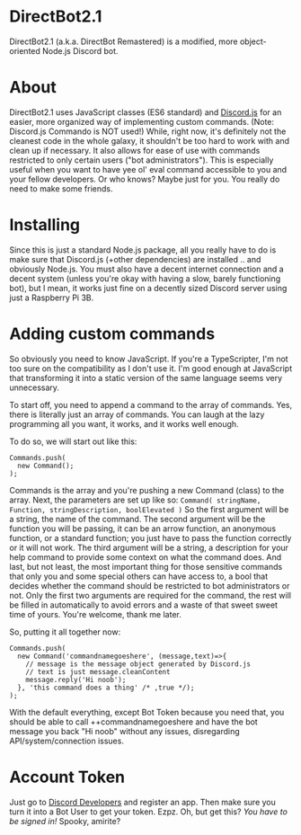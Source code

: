 # DirectBot2.1
DirectBot2.1 (a.k.a. DirectBot Remastered) is a modified, more object-oriented Node.js Discord bot.

# About
DirectBot2.1 uses JavaScript classes (ES6 standard) and [Discord.js](https://github.com/hydrabolt/discord.js) for an easier, more organized way of implementing custom commands. (Note: Discord.js Commando is NOT used!) While, right now, it's definitely not the cleanest code in the whole galaxy, it shouldn't be too hard to work with and clean up if necessary. It also allows for ease of use with commands restricted to only certain users ("bot administrators"). This is especially useful when you want to have yee ol' eval command accessible to you and your fellow developers. Or who knows? Maybe just for you. You really do need to make some friends.

# Installing
Since this is just a standard Node.js package, all you really have to do is make sure that Discord.js (+other dependencies) are installed .. and obviously Node.js. You must also have a decent internet connection and a decent system (unless you're okay with having a slow, barely functioning bot), but I mean, it works just fine on a decently sized Discord server using just a Raspberry Pi 3B.

# Adding custom commands
So obviously you need to know JavaScript. If you're a TypeScripter, I'm not too sure on the compatibility as I don't use it. I'm good enough at JavaScript that transforming it into a static version of the same language seems very unnecessary.

To start off, you need to append a command to the array of commands. Yes, there is literally just an array of commands. You can laugh at the lazy programming all you want, it works, and it works well enough.

To do so, we will start out like this:
```
Commands.push(
  new Command();
);
```
Commands is the array and you're pushing a new Command (class) to the array.
Next, the parameters are set up like so: `Command( stringName, Function, stringDescription, boolElevated )`
So the first argument will be a string, the name of the command. The second argument will be the function you will be passing, it can be an arrow function, an anonymous function, or a standard function; you just have to pass the function correctly or it will not work. The third argument will be a string, a description for your help command to provide some context on what the command does. And last, but not least, the most important thing for those sensitive commands that only you and some special others can have access to, a bool that decides whether the command should be restricted to bot administrators or not. Only the first two arguments are required for the command, the rest will be filled in automatically to avoid errors and a waste of that sweet sweet time of yours. You're welcome, thank me later.

So, putting it all together now:
```
Commands.push(
  new Command('commandnamegoeshere', (message,text)=>{
    // message is the message object generated by Discord.js
    // text is just message.cleanContent
    message.reply('Hi noob');
  }, 'this command does a thing' /* ,true */);
);
```
With the default everything, except Bot Token because you need that, you should be able to call ++commandnamegoeshere and have the bot message you back "Hi noob" without any issues, disregarding API/system/connection issues.

# Account Token
Just go to [Discord Developers](https://discordapp.com/developers) and register an app. Then make sure you turn it into a Bot User to get your token. Ezpz. Oh, but get this? *You have to be signed in!* Spooky, amirite?
